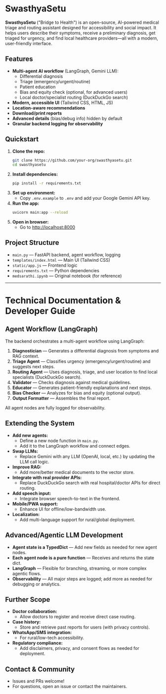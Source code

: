 # SwasthyaSetu

**SwasthyaSetu** ("Bridge to Health") is an open-source, AI-powered medical triage and routing assistant designed for accessibility and social impact. It helps users describe their symptoms, receive a preliminary diagnosis, get triaged for urgency, and find local healthcare providers—all with a modern, user-friendly interface.

## Features

- **Multi-agent AI workflow** (LangGraph, Gemini LLM):
  - Differential diagnosis
  - Triage (emergency/urgent/routine)
  - Patient education
  - Bias and equity check (optional, for advanced users)
  - Local doctor/specialist routing (DuckDuckGo search)
- **Modern, accessible UI** (Tailwind CSS, HTML, JS)
- **Location-aware recommendations**
- **Download/print reports**
- **Advanced details** (bias/debug info) hidden by default
- **Granular backend logging for observability**

## Quickstart

1. **Clone the repo:**
   ```sh
   git clone https://github.com/your-org/swasthyasetu.git
   cd swasthyasetu
   ```
2. **Install dependencies:**
   ```sh
   pip install -r requirements.txt
   ```
3. **Set up environment:**
   - Copy `.env.example` to `.env` and add your Google Gemini API key.
4. **Run the app:**
   ```sh
   uvicorn main:app --reload
   ```
5. **Open in browser:**
   - Go to [http://localhost:8000](http://localhost:8000)

## Project Structure

- `main.py` — FastAPI backend, agent workflow, logging
- `templates/index.html` — Main UI (Tailwind CSS)
- `static/app.js` — Frontend logic
- `requirements.txt` — Python dependencies
- `medsarathi.ipynb` — Original notebook (for reference)


---

# Technical Documentation & Developer Guide

## Agent Workflow (LangGraph)

The backend orchestrates a multi-agent workflow using LangGraph:

1. **Diagnostician** — Generates a differential diagnosis from symptoms and RAG context.
2. **Triage Agent** — Classifies urgency (emergency/urgent/routine) and suggests next steps.
3. **Routing Agent** — Uses diagnosis, triage, and user location to find local specialists (DuckDuckGo search).
4. **Validator** — Checks diagnosis against medical guidelines.
5. **Educator** — Generates patient-friendly explanations and next steps.
6. **Bias Checker** — Analyzes for bias and equity (optional output).
7. **Output Formatter** — Assembles the final report.

All agent nodes are fully logged for observability.

## Extending the System

- **Add new agents:**
  - Define a new node function in `main.py`.
  - Add it to the LangGraph workflow and connect edges.
- **Swap LLMs:**
  - Replace Gemini with any LLM (OpenAI, local, etc.) by updating the LLM call logic.
- **Improve RAG:**
  - Add more/better medical documents to the vector store.
- **Integrate with real provider APIs:**
  - Replace DuckDuckGo search with real hospital/doctor APIs for direct routing.
- **Add speech input:**
  - Integrate browser speech-to-text in the frontend.
- **Mobile/PWA support:**
  - Enhance UI for offline/low-bandwidth use.
- **Localization:**
  - Add multi-language support for rural/global deployment.

## Advanced/Agentic LLM Development

- **Agent state is a TypedDict** — Add new fields as needed for new agent nodes.
- **Each agent node is a pure function** — Receives and returns the state dict.
- **LangGraph** — Flexible for branching, streaming, or more complex agentic flows.
- **Observability** — All major steps are logged; add more as needed for debugging or analytics.

## Further Scope

- **Doctor collaboration:**
  - Allow doctors to register and receive direct case routing.
- **Case history:**
  - Store and retrieve past reports for users (with privacy controls).
- **WhatsApp/SMS integration:**
  - For rural/low-tech accessibility.
- **Regulatory compliance:**
  - Add disclaimers, privacy, and consent flows as needed for deployment.

## Contact & Community

- Issues and PRs welcome!
- For questions, open an issue or contact the maintainers.
